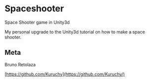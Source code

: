 # Spaceshooter
Space Shooter game in Unity3d

My personal upgrade to the Unity3d tutorial on how to make a space shooter.

## Meta

Bruno Retolaza

[https://github.com/Kuruchy](https://github.com/Kuruchy/)
